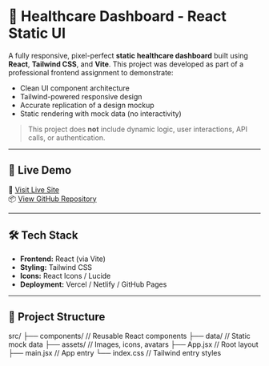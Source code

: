 # 🏥 Healthcare Dashboard - React Static UI

A fully responsive, pixel-perfect **static healthcare dashboard** built using **React**, **Tailwind CSS**, and **Vite**. This project was developed as part of a professional frontend assignment to demonstrate:

- Clean UI component architecture
- Tailwind-powered responsive design
- Accurate replication of a design mockup
- Static rendering with mock data (no interactivity)

>  This project does **not** include dynamic logic, user interactions, API calls, or authentication.

---

## 🚀 Live Demo

🔗 [Visit Live Site](https://majestic-alpaca-341325.netlify.app/)  
📦 [View GitHub Repository](https://github.com/Abhishek-kumar90/Health-Dashboard)

---

## 🛠️ Tech Stack

- **Frontend:** React (via Vite)
- **Styling:** Tailwind CSS
- **Icons:** React Icons / Lucide
- **Deployment:** Vercel / Netlify / GitHub Pages

---

## 🧱 Project Structure

src/
├── components/ // Reusable React components
├── data/ // Static mock data
├── assets/ // Images, icons, avatars
├── App.jsx // Root layout
├── main.jsx // App entry
└── index.css // Tailwind entry styles
